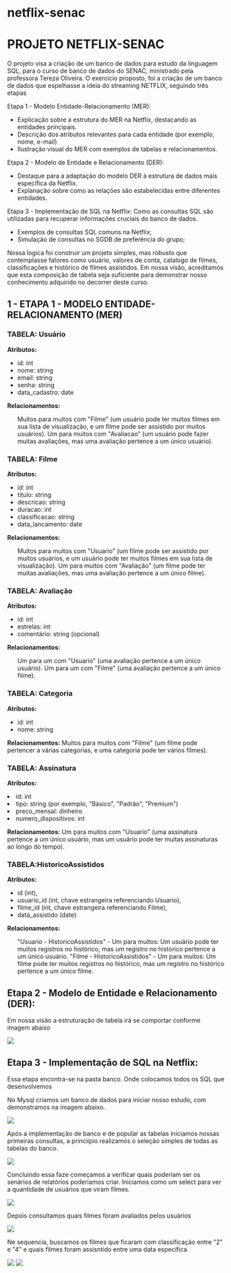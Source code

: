 # netflix-senac

<h1> PROJETO NETFLIX-SENAC </h1>

O projeto visa a criação de um banco de dados para estudo da linguagem SQL, para o curso de banco de dados do SENAC, ministrado pela professora Tereza Oliveira.
O exercício proposto, foi a criação de um banco de dados que espelhasse a ideia do streaming NETFLIX, seguindo três etapas

Etapa 1 - Modelo Entidade-Relacionamento (MER):
- Explicação sobre a estrutura do MER na Netflix, destacando as entidades principais.
- Descrição dos atributos relevantes para cada entidade (por exemplo, nome, e-mail)
- Ilustração visual do MER com exemplos de tabelas e relacionamentos.

Etapa 2 - Modelo de Entidade e Relacionamento (DER):
- Destaque para a adaptação do modelo DER à estrutura de dados mais específica da
Netflix.
- Explanação sobre como as relações são estabelecidas entre diferentes entidades.

Etapa 3 - Implementação de SQL na Netflix:
 Como as consultas SQL são utilizadas para recuperar informações cruciais do banco de
dados.
- Exemplos de consultas SQL comuns na Netflix;
- Simulação de consultas no SGDB de preferência do grupo;

Nossa logica foi construir um projeto simples, mas robusto que contemplasse fatores como usuário, valores de conta, catalogo de filmes, classificações e histórico de filmes assistidos.
Em nossa visão, acreditamos que esta composição de tabela seja suficiente para demonstrar nosso conhecimento adquirido no decorrer deste curso.

<h2>1 - ETAPA 1 - MODELO ENTIDADE-RELACIONAMENTO (MER)</h2>

<h3>TABELA: Usuário</h3>

<b>Atributos:</b>
<ul>
<li>id: int
<li>nome: string
<li>email: string
<li>senha: string
<li>data_cadastro: date
</ul>
<b>Relacionamentos:</b>
<ul>
Muitos para muitos com "Filme" (um usuário pode ter muitos filmes em sua lista de visualização, e um filme pode ser assistido por muitos usuários).
Um para muitos com "Avaliacao" (um usuário pode fazer muitas avaliações, mas uma avaliação pertence a um único usuário).
</ul>

<h3>TABELA: Filme</h3>

<b>Atributos:</b>
<ul>
<li>id: int
<li>titulo: string
<li>descricao: string
<li>duracao: int
<li>classificacao: string
<li>data_lancamento: date
</ul>

<b>Relacionamentos:</b>
<ul>
Muitos para muitos com "Usuario" (um filme pode ser assistido por muitos usuários, e um usuário pode ter muitos filmes em sua lista de visualização).
Um para muitos com "Avaliação" (um filme pode ter muitas avaliações, mas uma avaliação pertence a um único filme).
</ul>
<h3>TABELA: Avaliação</h3>

<b>Atributos:</b>
<ul>
<li>id: int
<li>estrelas: int
<li>comentário: string (opcional)
</ul>
<b>Relacionamentos:</b>
<ul>
Um para um com "Usuario" (uma avaliação pertence a um único usuário).
Um para um com "Filme" (uma avaliação pertence a um único filme).
</ul>

<h3>TABELA: Categoria</h3>

<b>Atributos:</b>
<ul>
<li>id: int
<li>nome: string
</ul>

<b>Relacionamentos:</b>
Muitos para muitos com "Filme" (um filme pode pertencer a várias categorias, e uma categoria pode ter vários filmes).

<h3>TABELA: Assinatura </h3>

<b>Atributos:</b>
</ul>
<li>id: int
<li>tipo: string (por exemplo, "Básico", "Padrão", "Premium")
<li>preco_mensal: dinheiro
<li>numero_dispositivos: int
</ul>

<b>Relacionamentos:</b>
Um para muitos com "Usuario" (uma assinatura pertence a um único usuário, mas um usuário pode ter muitas assinaturas ao longo do tempo).


<h3>TABELA:HistoricoAssistidos </h3>

<b>Atributos: </b>
<ul>
<li>id (int), </li>
<li>usuario_id (int, chave estrangeira referenciando Usuario), </li>
<li>filme_id (int, chave estrangeira referenciando Filme), </li>
<li>data_assistido (date)</li>
</ul>

<b>Relacionamentos:</b>
<ul>
"Usuario - HistoricoAssistidos"  - Um para muitos: Um usuário pode ter muitos registros no histórico, mas um registro no histórico pertence a um único usuário.
"Filme - HistoricoAssistidos" - Um para muitos: Um filme pode ter muitos registros no histórico, mas um registro no histórico pertence a um único filme.
</ul>


<h2>Etapa 2 - Modelo de Entidade e Relacionamento (DER):</h2>

Em nossa visão a estruturação de tabela irá se comportar conforme imagem abaixo

<img src="Imagens\Modelo Logico.jpg" />

<h2>Etapa 3 - Implementação de SQL na Netflix:</h2>

Essa etapa encontra-se na pasta banco. Onde colocamos todos os SQL que desenvolvemos 

No Mysql criamos um banco de dados para iniciar nosso estudo, com demonstramos na imagem abaixo.

<img src="Imagens\BANCO DE DADOS NO MYSQL.png" />


Após a implementação de banco e de popular as tabelas iniciamos nossas primeiras consultas, a princiípio realizamos o seleção simples de todas as tabelas do banco.

<img src="Imagens\CONSULTA DE TODAS AS TABELAS.png" />

Concluindo essa faze começamos a verificar quais poderiam ser os senários de relatórios poderiamos criar. Iniciamos como um select para ver a quantidade de usuários que viram filmes.

<img src="Imagens\CONSULTA DE FILMES QUE USUSÁRIOS VIRAM.png" />

Depois consultamos quais filmes foram avaliados pelos usuários 


<img src="Imagens\CONSULTA DE DE FILMES COM AVALIAÇÕES.png" />

Ne sequencia, buscamos os filmes que ficaram com classificação entre "2" e "4" e quais filmes foram assisntido entre uma data específica 

<img src="Imagens\CONSULTA DE DE FILMES COM CLASSIFICAÇÃO ENTRE 2 E 4.png" />
<img src="Imagens\CONSULTA DE USUARIOS ENTRE DATAS.png" />
